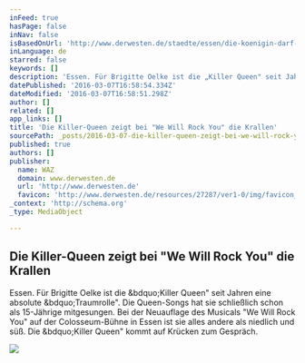 ```yaml
---
inFeed: true
hasPage: false
inNav: false
isBasedOnUrl: 'http://www.derwesten.de/staedte/essen/die-koenigin-darf-krallen-zeigen-id8000587.html'
inLanguage: de
starred: false
keywords: []
description: 'Essen. Für Brigitte Oelke ist die „Killer Queen" seit Jahren eine absolute „Traumrolle". Die Queen-Songs hat sie schließlich schon als 15-Jährige mitgesungen. Bei der Neuauflage des Musicals "We Will Rock You" auf der Colosseum-Bühne in Essen ist sie alles andere als niedlich und süß. Die „Killer Queen" kommt auf Krücken zum Gespräch.'
datePublished: '2016-03-07T16:58:54.334Z'
dateModified: '2016-03-07T16:58:51.298Z'
author: []
related: []
app_links: []
title: 'Die Killer-Queen zeigt bei "We Will Rock You" die Krallen'
sourcePath: _posts/2016-03-07-die-killer-queen-zeigt-bei-we-will-rock-you-die-krallen.md
published: true
authors: []
publisher:
  name: WAZ
  domain: www.derwesten.de
  url: 'http://www.derwesten.de'
  favicon: 'http://www.derwesten.de/resources/27287/ver1-0/img/favicon_waz.ico'
_context: 'http://schema.org'
_type: MediaObject

---
```

<article style=""><h1>Die Killer-Queen zeigt bei "We Will Rock You" die Krallen</h1><p>Essen. Für Brigitte Oelke ist die &amp;bdquo;Killer Queen" seit Jahren eine absolute &amp;bdquo;Traumrolle". Die Queen-Songs hat sie schließlich schon als 15-Jährige mitgesungen. Bei der Neuauflage des Musicals "We Will Rock You" auf der Colosseum-Bühne in Essen ist sie alles andere als niedlich und süß. Die &amp;bdquo;Killer Queen" kommt auf Krücken zum Gespräch.</p><img src="https://s3-us-west-2.amazonaws.com/the-grid-img/p/eaab9a08b2daaa72aee1e2bbbb9f1e49a3a35c26.jpg" /></article>